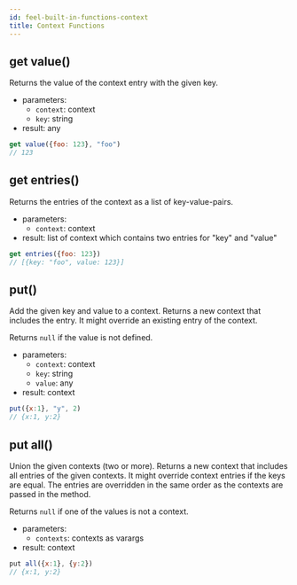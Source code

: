```yaml
---
id: feel-built-in-functions-context
title: Context Functions
---
```


## get value()

Returns the value of the context entry with the given key.

* parameters:
  * `context`: context
  * `key`: string
* result: any

```js
get value({foo: 123}, "foo") 
// 123
```

## get entries()

Returns the entries of the context as a list of key-value-pairs.

* parameters:
  * `context`: context
* result: list of context which contains two entries for "key" and "value"

```js
get entries({foo: 123})
// [{key: "foo", value: 123}]
```

## put()

Add the given key and value to a context. Returns a new context that includes the entry. It might override an existing entry of the context.  

Returns `null` if the value is not defined.

* parameters:
  * `context`: context
  * `key`: string
  * `value`: any
* result: context  

```js
put({x:1}, "y", 2)
// {x:1, y:2}
```

## put all()

Union the given contexts (two or more). Returns a new context that includes all entries of the given contexts. It might override context entries if the keys are equal. The entries are overridden in the same order as the contexts are passed in the method.    

Returns `null` if one of the values is not a context.

* parameters:
  * `contexts`: contexts as varargs
* result: context  

```js
put all({x:1}, {y:2})
// {x:1, y:2}
```
